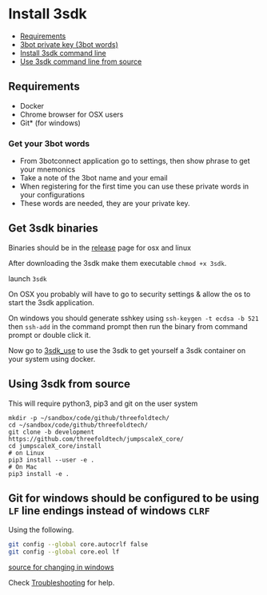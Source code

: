 # Install 3sdk

* [Requirements](#Requirements)
* [3bot private key (3bot words)](#3botwords)
* [Install 3sdk command line](#Packagedinstallersdk)
* [Use 3sdk command line from source](#Using3sdkfromsource)


## <a name='Requirements'></a>Requirements

- Docker
- Chrome browser for OSX users
- Git* (for windows)

### <a name='3botwords'></a>Get your 3bot words

- From 3botconnect application go to settings, then show phrase to get your mnemonics
- Take a note of the 3bot name and your email
- When registering for the first time you can use these private words in your configurations
- These words are needed, they are your private key.

## <a name='Packagedinstallersdk'></a>Get 3sdk binaries

Binaries should be in the [release](https://github.com/threefoldtech/jumpscaleX_core/releases) page for osx and linux 

After downloading the 3sdk make them executable `chmod +x 3sdk`.

launch `3sdk`

On OSX you probably will have to go to security settings & allow the os to start the 3sdk application.

On windows you should generate sshkey using `ssh-keygen -t ecdsa -b 521` then `ssh-add` in the command prompt then run the binary from command prompt or double click it.

Now go to [3sdk_use](3sdk_use.md) to use the 3sdk to get yourself a 3sdk container on your system using docker.


## <a name='Using3sdkfromsource'></a>Using 3sdk from source

This will require python3, pip3 and git on the user system 

```
mkdir -p ~/sandbox/code/github/threefoldtech/
cd ~/sandbox/code/github/threefoldtech/
git clone -b development https://github.com/threefoldtech/jumpscaleX_core/
cd jumpscaleX_core/install
# on Linux
pip3 install --user -e .
# On Mac
pip3 install -e .
```

## Git for windows should be configured to be using `LF` line endings instead of windows `CLRF`

Using the following.

```bash
git config --global core.autocrlf false
git config --global core.eol lf
```
[source for changing in windows](https://stackoverflow.com/questions/2517190/how-do-i-force-git-to-use-lf-instead-of-crlf-under-windows)

Check [Troubleshooting](./3sdk_troubleshooting.md) for help.
